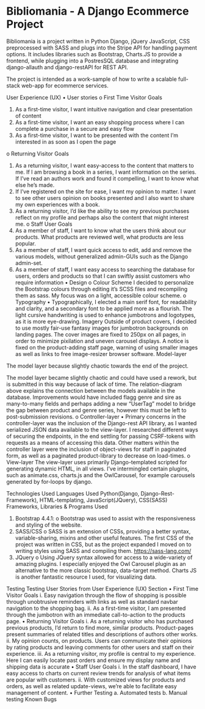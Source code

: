 # Bibliomania - A Django Ecommerce Project

Bibliomania is a project written in Python Django, jQuery JavaScript, CSS preprocessed with SASS and plugs into the Stripe API for handling payment options. It includes libraries such as Bootstrap, Charts.JS to provide a frontend, while plugging into a PostresSQL database and integrating django-allauth and django-restAPI for REST API.

The project is intended as a work-sample of how to write a scalable full-stack web-app for ecommerce services.

User Experience (UX)
•	User stories
o	First Time Visitor Goals
1)	As a first-time visitor, I want intuitive navigation and clear presentation of content
2)	As a first-time visitor, I want an easy shopping process where I can complete a purchase in a secure and easy flow
3)	As a first-time visitor, I want to be presented with the content I’m interested in as soon as I open the page

o	Returning Visitor Goals
1)	As a returning visitor, I want easy-access to the content that matters to me. If I am browsing a book in a series, I want information on the series. If I’ve read an authors work and found it compelling, I want to know what else he’s made.
2)	If I’ve registered on the site for ease, I want my opinion to matter. I want to see other users opinion on books presented and I also want to share my own experiences with a book.
3)	As a returning visitor, I’d like the ability to see my previous purchases reflect on my profile and perhaps also the content that might interest me.
o	Staff User Goals
1)	As a member of staff, I want to know what the users think about our products. What products are reviewed well, what products are less popular.
2)	As a member of staff, I want quick access to edit, add and remove the various models, without generalized admin-GUIs such as the Django admin-set.
3)	As a member of staff, I want easy access to searching the database for users, orders and products so that I can swiftly assist customers who require information
•	Design
o	Colour Scheme
I decided to personalize the Bootstrap colours through editing it’s SCSS files and recompiling them as sass. My focus was on a light, accessible colour scheme.
o	Typography
•	Typographically, I elected a main serif font, for readability and clarity, and a secondary font to be applied more as a flourish. The light cursive handwriting is used to enhance jumbotrons and logotypes, as it is more eye-drawing.
Imagery
Outside of product covers, I decided to use mostly fair-use fantasy images for jumbotron backgrounds on landing pages. The cover images are fixed to 250px on all pages, in order to minimize pixilation and uneven carousel displays. A notice is fixed on the product-adding staff page, warning of using smaller images as well as links to free image-resizer browser software.
	Model-layer

The model layer because slightly chaotic towards the end of the project.

 
The model layer became slightly chaotic and could have used a rework, but is submitted in this way because of lack of time. The relation-diagram above explains the connection between the models available in the database. Improvements would have included flagg genre and sire as many-to-many fields and perhaps adding a new “UserTag” model to bridge the gap between product and genre series, however this must be left to post-submission revisions.
o	Controller-layer
•	Primary concerns in the controller-layer was the inclusion of the Django-rest API library, as I wanted serialized JSON data available to the view-layer. I researched different ways of securing the endpoints, in the end settling for passing CSRF-tokens with requests as a means of accessing this data. Other matters within the controller layer were the inclusion of object-views for staff in paginated form, as well as a paginated product-library to decrease on load-times.
o	View-layer
The view-layer uses primarily Django-templated scripted for generating dynamic HTML, in all views. I’ve intermingled certain plugins, such as animate.css, charts.js and the OwlCarousel, for example carousels generated by for-loops by django.

Technologies Used
Languages Used
Python(Django, Django-Rest-Framework), HTML-templating, JavaScript(JQuery), CSS(SASS)
Frameworks, Libraries & Programs Used
1.	Bootstrap 4.4.1:
o	Bootstrap was used to assist with the responsiveness and styling of the website.
2.	SASS/CSS
o	SASS is an extension of CSSs, providing a better syntax, variable-sharing, mixins and other useful features. The first CSS of the project was written in CSS, but as the project expanded I moved on to writing styles using SASS and compiling them. https://sass-lang.com/
3.	JQuery
o	Using JQuery syntax allowed for access to a wide-variety of amazing plugins. I especially enjoyed the Owl Carousel plugin as an alternative to the more classic bootstrap, data-target method. Charts JS is another fantastic resource I used, for visualizing data.

Testing 
Testing User Stories from User Experience (UX) Section
•	First Time Visitor Goals
i.	Easy navigation through the flow of shopping is possible through unobtrusive reminders with links as well as standard navbar navigation to the shopping bag.
ii.	As a first-time visitor, I am presented through the jumbotron with an immediate call-to-action to the products page.
•	Returning Visitor Goals
i.	As a returning visitor who has purchased previous products, I’d return to find more, similar products. Product-pages present summaries of related titles and descriptions of authors other works.
ii.	My opinion counts, on products. Users can communicate their opinions by rating products and leaving comments for other users and staff on their experience.
iii.	As a returning visitor, my profile is central to my experience. Here I can easily locate past orders and ensure my display name and shipping data is accurate
•	Staff User Goals
i.	In the staff dashboard, I have easy access to charts on current review trends for analysis of what items are popular with customers.
ii.	With customized views for products and orders, as well as related update-views, we’re able to facilitate easy management of content.
•	Further Testing
a.	Automated tests
b.	Manual testing
Known Bugs
